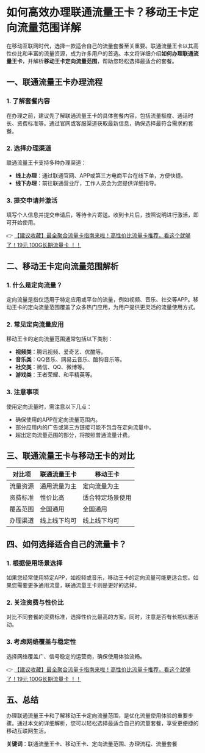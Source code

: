 # 如何高效办理联通流量王卡？移动王卡定向流量范围详解

在移动互联网时代，选择一款适合自己的流量套餐至关重要。联通流量王卡以其高性价比和丰富的流量资源，成为许多用户的首选。本文将详细介绍**如何办理联通流量王卡**，并解析**移动王卡定向流量范围**，帮助您轻松选择最适合的套餐。

## 一、联通流量王卡办理流程

### 1. 了解套餐内容
在办理之前，建议先了解联通流量王卡的具体套餐内容，包括流量额度、通话时长、资费标准等。通过官网或客服渠道获取最新信息，确保选择最符合需求的套餐。

### 2. 选择办理渠道
联通流量王卡支持多种办理渠道：
- **线上办理**：通过联通官网、APP或第三方电商平台在线下单，方便快捷。
- **线下办理**：前往联通营业厅，工作人员会为您提供详细指导。

### 3. 提交申请并激活
填写个人信息并提交申请后，等待卡片寄送。收到卡片后，按照说明进行激活，即可开始使用。

👉 [【建议收藏】最全聚合流量卡指南来啦！高性价比流量卡推荐，看这个就够了！19元 100G长期流量卡 ！！](https://bit.ly/Liuliangka)

## 二、移动王卡定向流量范围解析

### 1. 什么是定向流量？
定向流量是指仅适用于特定应用或平台的流量，例如视频、音乐、社交等APP。移动王卡的定向流量范围覆盖了众多热门应用，为用户提供更灵活的流量使用方式。

### 2. 常见定向流量应用
移动王卡的定向流量范围通常包括以下类别：
- **视频类**：腾讯视频、爱奇艺、优酷等。
- **音乐类**：QQ音乐、网易云音乐、酷狗音乐等。
- **社交类**：微信、QQ、微博等。
- **游戏类**：王者荣耀、和平精英等。

### 3. 注意事项
使用定向流量时，需注意以下几点：
- 确保使用的APP在定向流量范围内。
- 部分应用内的广告或第三方链接可能不包含在定向流量中。
- 超出定向流量范围的部分，将按照普通流量计费。

## 三、联通流量王卡与移动王卡的对比

| 对比项          | 联通流量王卡        | 移动王卡            |
|-----------------|---------------------|---------------------|
| 流量资源        | 通用流量为主        | 定向流量为主        |
| 资费标准        | 性价比高            | 适合特定场景使用    |
| 覆盖范围        | 全国通用            | 全国通用            |
| 办理渠道        | 线上线下均可        | 线上线下均可        |

## 四、如何选择适合自己的流量卡？

### 1. 根据使用场景选择
如果您经常使用特定APP，如视频或音乐，移动王卡的定向流量可能更适合您。如果您需要更多通用流量，联通流量王卡则是更好的选择。

### 2. 关注资费与性价比
对比不同套餐的资费标准，选择性价比最高的方案。同时，注意是否有长期优惠活动。

### 3. 考虑网络覆盖与稳定性
选择网络覆盖广、信号稳定的运营商，确保使用体验流畅。

👉 [【建议收藏】最全聚合流量卡指南来啦！高性价比流量卡推荐，看这个就够了！19元 100G长期流量卡 ！！](https://bit.ly/Liuliangka)

## 五、总结

办理联通流量王卡和了解移动王卡定向流量范围，是优化流量使用体验的重要步骤。通过本文的详细解析，您可以轻松选择最适合自己的流量套餐，享受更便捷的移动互联网生活。

**关键词**：联通流量王卡、移动王卡、定向流量范围、办理流程、流量套餐